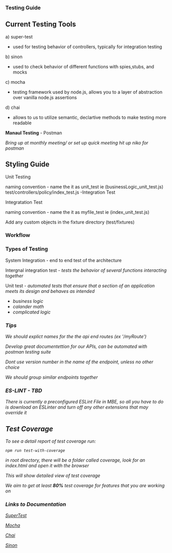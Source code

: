 ### Testing Guide

## Current Testing Tools 
a) super-test 

- used for testing behavior of controllers, typically for integration testing

b) sinon 
 
 - used to check behavior of different functions with spies,stubs, and mocks

c) mocha 

- testing framework used by node.js, allows you to a layer of abstraction over vanilla node.js assertions 

d) chai 

- allows to us to utilize semantic, declartive methods to make testing more readable 


<b>Manaul Testing</b>  - Postman 

<i>Bring up at monthly meeting/ or set up quick meeting hit up niko for postman </i>


## Styling Guide 
Unit Testing

naming convention - name the it as unit_test ie (businessLogic_unit_test.js) 
test/controllers/policy/index_test.js -Integration Test

Integratation Test 

naming convention - name the it as myfile_test ie (index_unit_test.js) 

Add any custom objects in the fixture directory (test/fixtures)

### Workflow 


### Types of Testing
System Integration - end to end test of the architecture  

Intergnal integration test - <i> tests the behavior of several functions interacting together </i>

Unit test - <i> automated tests that ensure that a section of an application meets its design and behaves as intended <i>
* business logic 
* calander math
* complicated logic 

### Tips 
We should explict names for the the api end routes (ex '/myRoute')

Develop great documentettion for our APIs, can be automated with postman testing suite 

Dont use version number in the name of the endpoint, unless no other choice 

We should group similar endpoints together 

### ES-LINT - TBD
<i>There is currently a preconfigured ESLint File in MBE, so all you have to do is download an ESLinter and turn off any other extensions that may override it </i>
## Test Coverage 

To see a detail report of test coverage run: 
```
npm run test-with-coverage
```

in root directory, there will be a folder called coverage, look for an index.html and open it with the browser

This will show detailed view of test coverage 

We aim to get at least <b>80%</b> test coverage for features that you are working on 

### Links to Documentation 

[SuperTest](https://www.npmjs.com/package/supertest)

[Mocha](https://mochajs.org/)

[Chai](https://www.chaijs.com/api/bdd/)

[Sinon](https://sinonjs.org/releases/latest/)

